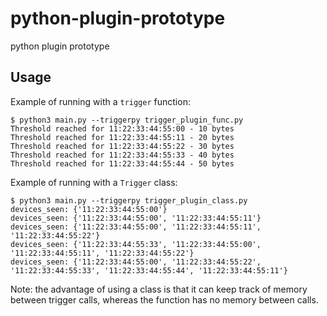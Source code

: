 # python-plugin-prototype

python plugin prototype

## Usage

Example of running with a `trigger` function:

    $ python3 main.py --triggerpy trigger_plugin_func.py
    Threshold reached for 11:22:33:44:55:00 - 10 bytes
    Threshold reached for 11:22:33:44:55:11 - 20 bytes
    Threshold reached for 11:22:33:44:55:22 - 30 bytes
    Threshold reached for 11:22:33:44:55:33 - 40 bytes
    Threshold reached for 11:22:33:44:55:44 - 50 bytes

Example of running with a `Trigger` class:

    $ python3 main.py --triggerpy trigger_plugin_class.py
    devices_seen: {'11:22:33:44:55:00'}
    devices_seen: {'11:22:33:44:55:00', '11:22:33:44:55:11'}
    devices_seen: {'11:22:33:44:55:00', '11:22:33:44:55:11', '11:22:33:44:55:22'}
    devices_seen: {'11:22:33:44:55:33', '11:22:33:44:55:00', '11:22:33:44:55:11', '11:22:33:44:55:22'}
    devices_seen: {'11:22:33:44:55:00', '11:22:33:44:55:22', '11:22:33:44:55:33', '11:22:33:44:55:44', '11:22:33:44:55:11'}

Note: the advantage of using a class is that it can keep track of memory between trigger calls, whereas the function
has no memory between calls.

